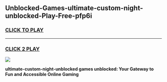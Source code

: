 
## Unblocked-Games-ultimate-custom-night-unblocked-Play-Free-pfp6i
<h3>
<a href="https://premium76.site?title=ultimate-custom-night-unblocked&ref=20M">CLICK TO PLAY</a></h3>
<hr>

<h3>
<a href="https://premium76.site?title=ultimate-custom-night-unblocked&ref=20M">CLICK 2 PLAY</a>
  
</h3>

<a href="https://premium76.site?title=ultimate-custom-night-unblocked&ref=19M"><img src="https://clearcache.store/games.png"></a>


**ultimate-custom-night-unblocked games unblocked: Your Gateway to Fun and Accessible Online Gaming**
